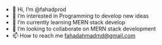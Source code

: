 - 👋 Hi, I’m @fahadprod
- 👀 I’m interested in Programming to develop new ideas
- 🌱 I’m currently learning MERN stack develop
- 💞️ I’m looking to collaborate on MERN stack development
- 📫 How to reach me fahadahmadmd@gmail.com

<!---
fahadprod/fahadprod is a ✨ special ✨ repository because its `README.md` (this file) appears on your GitHub profile.
You can click the Preview link to take a look at your changes.
--->
